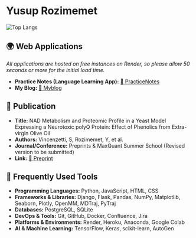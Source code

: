 # Yusup Rozimemet


![Top Langs](https://github-readme-stats.vercel.app/api/top-langs/?username=Yusuprozimemet&layout=compact&langs_count=8&size_weight=0.01&count_weight=0.01)

## 🌍 Web Applications

*All applications are hosted on free instances on Render, so please allow 50 seconds or more for the initial load time.*

- **Practice Notes (Language Learning App):** [🔗 PracticeNotes](https://practicenl.onrender.com)
- **My Blog:** [🔗 Myblog](https://myblog-lax8.onrender.com/)

## 📜 Publication
- **Title:** NAD Metabolism and Proteomic Profile in a Yeast Model Expressing a Neurotoxic polyQ Protein: Effect of Phenolics from Extra-virgin Olive Oil
- **Authors:** Vincenzetti, S, Rozimemet, Y, et al.
- **Journal/Conference:** Preprints & MaxQuant Summer School (Revised version to be submitted)
- **Link:** [🔗 Preprint](https://www.preprints.org/manuscript/202402.1499/v1)

## 🔧 Frequently Used Tools
- **Programming Languages:** Python, JavaScript, HTML, CSS
- **Frameworks & Libraries:** Django, Flask, Pandas, NumPy, Matplotlib, Seaborn, Plotly, OpenMM, MDTraj, PyTraj
- **Databases:** PostgreSQL, SQLite
- **DevOps & Tools:** Git, GitHub, Docker, Confluence, Jira
- **Platforms & Environments:** Render, Heroku, Anaconda, Google Colab
- **AI & Machine Learning:** TensorFlow, Keras, scikit-learn, AutoGen
